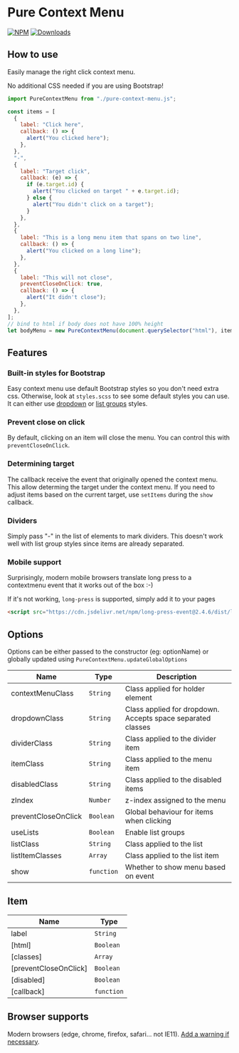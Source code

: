 # Pure Context Menu

[![NPM](https://nodei.co/npm/pure-context-menu.png?mini=true)](https://nodei.co/npm/pure-context-menu/)
[![Downloads](https://img.shields.io/npm/dt/pure-context-menu.svg)](https://www.npmjs.com/package/pure-context-menu)

## How to use

Easily manage the right click context menu.

No additional CSS needed if you are using Bootstrap!

```js
import PureContextMenu from "./pure-context-menu.js";

const items = [
  {
    label: "Click here",
    callback: () => {
      alert("You clicked here");
    },
  },
  "-",
  {
    label: "Target click",
    callback: (e) => {
      if (e.target.id) {
        alert("You clicked on target " + e.target.id);
      } else {
        alert("You didn't click on a target");
      }
    },
  },
  {
    label: "This is a long menu item that spans on two line",
    callback: () => {
      alert("You clicked on a long line");
    },
  },
  {
    label: "This will not close",
    preventCloseOnClick: true,
    callback: () => {
      alert("It didn't close");
    },
  },
];
// bind to html if body does not have 100% height
let bodyMenu = new PureContextMenu(document.querySelector("html"), items);
```

## Features

### Built-in styles for Bootstrap

Easy context menu use default Bootstrap styles so you don't need extra css. Otherwise, look at `styles.scss` to see some default styles you can use.
It can either use [dropdown](https://getbootstrap.com/docs/5.3/components/dropdowns/#single-button) or [list groups](https://getbootstrap.com/docs/5.3/components/list-group/#for-links-and-buttons) styles.

### Prevent close on click

By default, clicking on an item will close the menu. You can control this with `preventCloseOnClick`.

### Determining target

The callback receive the event that originally opened the context menu. This allow determing the target under the context menu.
If you need to adjust items based on the current target, use `setItems` during the `show` callback.

### Dividers

Simply pass "-" in the list of elements to mark dividers. This doesn't work well with list group styles since items are already separated.

### Mobile support

Surprisingly, modern mobile browsers translate long press to a contextmenu event that it works out of the box :-)

If it's not working, `long-press` is supported, simply add it to your pages

```html
<script src="https://cdn.jsdelivr.net/npm/long-press-event@2.4.6/dist/long-press-event.min.js" type="module"></script>
```

## Options

Options can be either passed to the constructor (eg: optionName) or globally updated using `PureContextMenu.updateGlobalOptions`

| Name                | Type                  | Description                                                 |
| ------------------- | --------------------- | ----------------------------------------------------------- |
| contextMenuClass    | <code>String</code>   | Class applied for holder element                            |
| dropdownClass       | <code>String</code>   | Class applied for dropdown. Accepts space separated classes |
| dividerClass        | <code>String</code>   | Class applied to the divider item                           |
| itemClass           | <code>String</code>   | Class applied to the menu item                              |
| disabledClass       | <code>String</code>   | Class applied to the disabled items                         |
| zIndex              | <code>Number</code>   | z-index assigned to the menu                                |
| preventCloseOnClick | <code>Boolean</code>  | Global behaviour for items when clicking                    |
| useLists            | <code>Boolean</code>  | Enable list groups                                          |
| listClass           | <code>String</code>   | Class applied to the list                                   |
| listItemClasses     | <code>Array</code>    | Class applied to the list item                              |
| show                | <code>function</code> | Whether to show menu based on event                         |

## Item

| Name                  | Type                  |
| --------------------- | --------------------- |
| label                 | <code>String</code>   |
| [html]                | <code>Boolean</code>  |
| [classes]             | <code>Array</code>    |
| [preventCloseOnClick] | <code>Boolean</code>  |
| [disabled]            | <code>Boolean</code>  |
| [callback]            | <code>function</code> |

## Browser supports

Modern browsers (edge, chrome, firefox, safari... not IE11). [Add a warning if necessary](https://github.com/lekoala/nomodule-browser-warning.js/).
